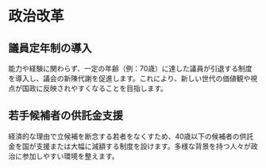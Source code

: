 # 政治改革

## 議員定年制の導入
能力や経験に関わらず、一定の年齢（例：70歳）に達した議員が引退する制度を導入し、議会の新陳代謝を促進します。これにより、新しい世代の価値観や視点が国政に反映されやすくなることを目指します。

## 若手候補者の供託金支援
経済的な理由で立候補を断念する若者をなくすため、40歳以下の候補者の供託金を国が支援または大幅に減額する制度を設けます。多様な背景を持つ人々が政治に参加しやすい環境を整えます。